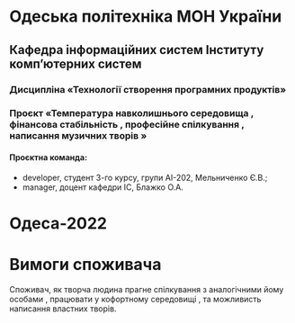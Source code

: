# Одеська політехніка МОН України
## Кафедра інформаційних систем Інституту комп’ютерних систем
### Дисципліна «Технології створення програмних продуктів»
### Проєкт «Температура навколишнього середовища , фінансова стабільність , професійне спілкування , написання музичних творів » 
#### Проєктна команда:
- developer, студент 3-го курсу, групи АІ-202, Мельниченко Є.В.;
- manager, доцент кафедри ІС, Блажко О.А.
# Одеса-2022

# Вимоги споживача
Споживач, як творча людина прагне спілкування з аналогічними йому особами ,
працювати у кофортному середовищі , та можливисть написання властних творів. 